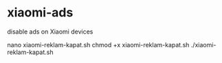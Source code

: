 # xiaomi-ads
disable ads on Xiaomi devices

nano xiaomi-reklam-kapat.sh
chmod +x xiaomi-reklam-kapat.sh
./xiaomi-reklam-kapat.sh

